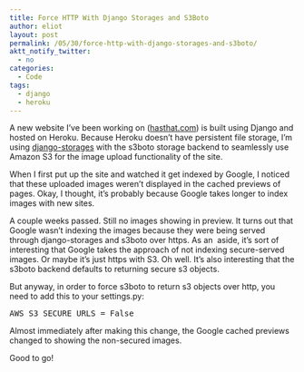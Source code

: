 ```yaml
---
title: Force HTTP With Django Storages and S3Boto
author: eliot
layout: post
permalink: /05/30/force-http-with-django-storages-and-s3boto/
aktt_notify_twitter:
  - no
categories:
  - Code
tags:
  - django
  - heroku
---
```

A new website I&#8217;ve been working on ([hasthat.com][1]) is built using Django and hosted on Heroku. Because Heroku doesn&#8217;t have persistent file storage, I&#8217;m using [django-storages][2] with the s3boto storage backend to seamlessly use Amazon S3 for the image upload functionality of the site.

When I first put up the site and watched it get indexed by Google, I noticed that these uploaded images weren&#8217;t displayed in the cached previews of pages. Okay, I thought, it&#8217;s probably because Google takes longer to index images with new sites.

A couple weeks passed. Still no images showing in preview. It turns out that Google wasn&#8217;t indexing the images because they were being served through django-storages and s3boto over https. As an  aside, it&#8217;s sort of interesting that Google takes the approach of not indexing secure-served images. Or maybe it&#8217;s just https with S3. Oh well. It&#8217;s also interesting that the s3boto backend defaults to returning secure s3 objects.

But anyway, in order to force s3boto to return s3 objects over http, you need to add this to your settings.py:

<pre>AWS_S3_SECURE_URLS = False</pre>

Almost immediately after making this change, the Google cached previews changed to showing the non-secured images.

Good to go!

 [1]: http://hasthat.com "Store your things on the web"
 [2]: http://django-storages.readthedocs.org/en/latest/index.html